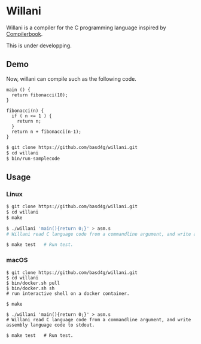 # Willani

Willani is a compiler for the C programming language inspired by [Compilerbook](https://www.sigbus.info/compilerbook).

This is under developping.

## Demo

Now, willani can compile such as the following code.

```
main () {
  return fibonacci(10);
}

fibonacci(n) {
  if ( n <= 1 ) {
    return n;
  }
  return n + fibonacci(n-1);
}
```

```sh
$ git clone https://github.com/basd4g/willani.git
$ cd willani
$ bin/run-samplecode
```

## Usage

### Linux

```sh
$ git clone https://github.com/basd4g/willani.git
$ cd willani
$ make

$ ./willani 'main(){return 0;}' > asm.s
# Willani read C language code from a commandline argument, and write assembly language code to stdout.

$ make test   # Run test.
```

### macOS
```
$ git clone https://github.com/basd4g/willani.git
$ cd willani
$ bin/docker.sh pull
$ bin/docker.sh sh
# run interactive shell on a docker container.

$ make

$ ./willani 'main(){return 0;}' > asm.s
# Willani read C language code from a commandline argument, and write assembly language code to stdout.

$ make test   # Run test.
```

